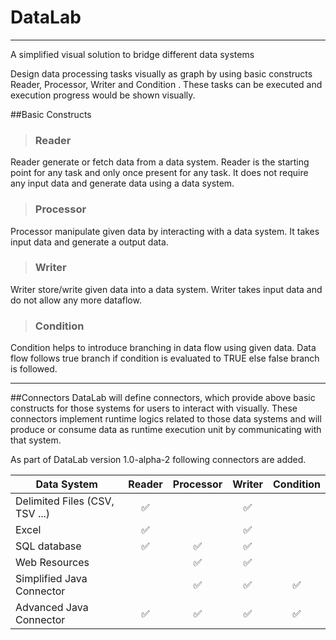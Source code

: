 # DataLab
----------

A simplified visual solution to bridge different data systems

Design data processing tasks visually as graph by using basic constructs Reader, Processor, Writer and Condition . These tasks can be executed and execution progress would be shown visually.  

##Basic Constructs
>### Reader  
Reader generate or fetch data from a data system. Reader is the starting point for any task and only once present for any task. It does not require any input data and generate data using a data system.

>### Processor 
Processor manipulate given data by interacting with a data system. It takes input data and generate a output data.

>### Writer
Writer store/write given data into a data system. Writer takes input data and do not allow any more dataflow.

>### Condition 
Condition helps to introduce branching in data flow using given data. Data flow follows true branch if condition is evaluated to TRUE else false branch is followed.

***

##Connectors
DataLab will define connectors, which provide above basic constructs for those systems for users to interact with visually.
These connectors implement runtime logics related to those data systems and will produce or consume data as runtime execution unit by communicating with that system.

As part of DataLab version 1.0-alpha-2 following connectors are added.


| Data System                   | Reader        | Processor  | Writer      | Condition |
|---|:---:|:---:|:---:|:---:|
|Delimited Files (CSV, TSV ...) |&#9989;             |            |&#9989;           |           |
|Excel                          | &#9989;             |            |&#9989;           |           |
|SQL database                   | &#9989;             |&#9989;            |&#9989;           |           |
|Web Resources                  |                     |&#9989;            |&#9989;           |           |
|Simplified Java Connector      |                     |&#9989;            |&#9989;           |&#9989;    |
|Advanced Java Connector        | &#9989;             |&#9989;            |&#9989;           |&#9989;    |
